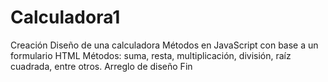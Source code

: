 # Calculadora1

Creación
Diseño de una calculadora
Métodos en JavaScript con base a un formulario HTML
Métodos: suma, resta, multiplicación, división, raíz cuadrada, entre otros.
Arreglo de diseño
Fin
